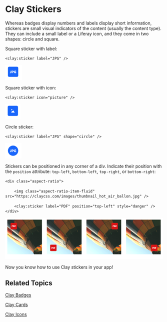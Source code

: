 # Clay Stickers [](id=clay-stickers)

Whereas badges display numbers and labels display short information, stickers
are small visual indicators of the content (usually the content type). They
can include a small label or a Liferay icon, and they come in two shapes:
circle and square. 

Square sticker with label:

    <clay:sticker label="JPG" />

![Figure 1: You can include stickers in your apps.](../../../images/clay-taglib-sticker-square-label.png)

Square sticker with icon:

    <clay:sticker icon="picture" />

![Figure 2: Stickers can include icons.](../../../images/clay-taglib-sticker-square-icon.png)

Circle sticker:

    <clay:sticker label="JPG" shape="circle" />

![Figure 3: You can also have circle stickers.](../../../images/clay-taglib-sticker-round.png)

Stickers can be positioned in any corner of a div. Indicate their position with 
the `position` attribute: `top-left`, `bottom-left`, `top-right`, or 
`bottom-right`:

    <div class="aspect-ratio">

    	<img class="aspect-ratio-item-fluid" src="https://claycss.com/images/thumbnail_hot_air_ballon.jpg" />

    	<clay:sticker label="PDF" position="top-left" style="danger" />
    </div>

![Figure 4: You can specify the position of the sticker within a container.](../../../images/clay-taglib-sticker-position.png)

Now you know how to use Clay stickers in your app!

## Related Topics [](id=related-topics)

[Clay Badges](/develop/tutorials/-/knowledge_base/7-1/clay-badges)

[Clay Cards](/develop/tutorials/-/knowledge_base/7-1/clay-cards)

[Clay Icons](/develop/tutorials/-/knowledge_base/7-1/clay-icons)
